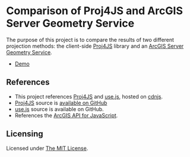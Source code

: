 ﻿Comparison of Proj4JS and ArcGIS Server Geometry Service
========================================================

The purpose of this project is to compare the results of two different projection methods: the client-side [Proj4JS] library and an [ArcGIS Server Geometry Service].

* [Demo](http://wsdot-gis.github.io/ArcGIS-JS-Client-Projection/)

## References ##
* This project references [Proj4JS] and [use.js], hosted on [cdnjs].
* [Proj4JS] source is [available on GitHub](https://github.com/bewest/proj4js)
* [use.js] source is available on GitHub.
* References the [ArcGIS API for JavaScript].

## Licensing ##
Licensed under [The MIT License].

[ArcGIS API for JavaScript]:http://links.esri.com/javascript
[ArcGIS Server Geometry Service]:http://resources.arcgis.com/en/help/rest/apiref/
[cdnjs]:http://cdnjs.com/
[Proj4JS]:http://trac.osgeo.org/proj4js/
[use.js]:https://github.com/jaubourg/usejs
[The MIT License]:http://opensource.org/licenses/MIT
